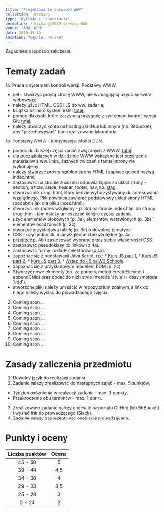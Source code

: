 ```yaml
---
title: "Projektowanie serwisów WWW"
collection: teaching
type: "Wykłady i laboratoria"
permalink: /teaching/2019-serwisy-WWW
venue: "AMW, WEM"
date: 2019-10-10
location: "Gdynia, Polska"
---
```


Zagadnienia i sposób zaliczenia:



Tematy zadań
======

1a. Praca z systemem kontroli wersji. Podstawy WWW.
  * cel - stworzyć prostą stronę WWW, nie wymagającą użycia serwera webowego;
  * należy użyć HTML, CSS i JS do ww. zadania;
  * książka online o systemie Git: <a href="https://git-scm.com/book/pl/v2" target="_blank">tutaj</a>; 
  * pomoc dla osób, które zaczynają przygodę z systemem kontroli wersji Git: <a href="https://www.flynerd.pl/2018/02/github-dla-zielonych-pierwsze-repozytorium.html" target="_blank">tutaj</a>;
  * należy utworzyć konto na hostingu GitHub lub innym (np. Bitbucket), aby "przechowywać" tam zrealizowane laboratoria.

1b. Podstawy WWW - kontynuacja. Model DOM.
  * pomoc do dalszej części zadań związanych z WWW: <a href="http://niezbednik-nauczyciela.pl/publikacje/r2019/html97/k_0_0_0.php" target="_blank">tutaj</a>;
  * dla początkujących w dziedzinie WWW wskazane jest przejrzenie materiałów z ww. linka, żadnych ćwiczeń z tamtej strony nie wykonujemy;
  * należy stworzyć prosty szablon strony HTML i zapisać go pod nazwą index.html;
  * zastosować na stronie znaczniki odpowiadające za układ strony - section, article, aside, header, footer, nav, np. <a href="http://how2html.pl/div-sekcje-html5/" target="_blank">stąd</a>;
  * stworzyć plik drugi.html, który będzie wykorzystywany do adresowania względnego. Plik powinien zawierać podstawowy układ strony HTML (podobnie jak dla pliku index.html);
  * stworzyć link (adres względny - p. 3d) na stronie index.html do strony drugi.html i tam należy umieszczać kolejne części zadania.
  * użyć elementów blokowych (p. 3a), elementów wstawionych (p. 3b) i elementów osadzonych (p. 3c) 
  * stworzyć przykładową tabelę (p. 3e) o dowolnej tematyce. 
  * CSS - użyć jednostki miar względne i bezwzględne (p. 4a).
  * przejrzeć p. 4b i zastosować wybrane przez siebie właściwości CSS.
  * zastosować pseudoklasy do linków (p.4a).
  * zastosować formy i układy selektorów (p.4a).
  * zapoznać się z podstawami Java Script, np.:
        * <a href="https://jakubjurkian.pl/kurs-javascript-brackets-debugowanie-zmienne-operatory/" target="_blank">Kurs JS part 1</a>,
        * <a href="https://jakubjurkian.pl/kurs-javascript-tablice-obiekty-komentarze/" target="_blank">Kurs JS part 2</a>,
        * <a href="https://jakubjurkian.pl/kurs-javascript-drzewo-dom-wybieranie-elementow/" target="_blank">Kurs JS part 3</a>,
        * <a href="https://www.w3schools.com/js/js_intro.asp" target="_blank">Wstęp do JS na W3 Schools</a>.
  * zapoznać się z przykładowym modelem DOM (p. 2c)</a>
  * Stworzyć nowe elementy (np. za pomocą metod createElement i appendChild) oraz dodać do nich style (metoda 'style') i klasy (metoda 'add').
  * stworzone pliki należy umieścić w repozytorium zdalnym, a link do niego należy wysłać do prowadzącego zajęcia.

2. Coming soon ...
3. Coming soon ...
4. Coming soon ...
5. Coming soon ...
6. Coming soon ...
7. Coming soon ...
8. Coming soon ...
9. Coming soon ...
10. Coming soon ...

Zasady zaliczenia przedmiotu
======

1. Dowolny język do realizacji zadania.
2. Zadanie należy zrealizować do następnych zajęć - max. 5 punktów,
  * Tydzień opóźnienia w realizacji zadania - max. 3 punkty,
  * Przekroczenie obu terminów - max. 1 punkt.
3. Zrealizowane zadanie należy umieścić na portalu GitHub (lub BitBucket) i wysłać link do prowadzącego (Slack).
4. Zadanie należy zaprezentować osobiście prowadzącemu. 

Punkty i oceny
======

|    Liczba punktów    	| Ocena    |
|    :-------------:	| :-----:  |
|    45 - 50	        |     5    |
|    39 - 44	        |    4,5   |
|    34 - 38	        |     4    |
|    29 - 33	        |    3,5   |
|    25 - 28	        |     3    |
|     0 - 24	        |     2    |
